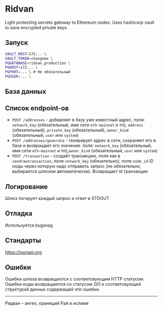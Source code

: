 # Ridvan

Light protecting secrets gateway to Ethereum nodes. Uses hashicorp vault to save encrypted private keys.

## Запуск

```bash
VAULT_HOST=172... \ 
VAULT_TOKEN=changeme \
PGDATABASE=ridvan_production \
PGHOST=172... \
PGPORT=... \ # Не обязательный
PGUSER=... \
```

## База данных



## Список endpoint-ов

* `POST /addresses` - добавляет в базу уже известный адрес, поля: `network_key` (обязательный, имя сети `eth-mainnet` и тп), `address` (обязательный), `private_key` (обязательный), `owner_kind` (обязательный, `user` или `system`)
* `POST /addresses/generate` - генерирует адрес в сети, сохраняет его в базе и возвращает его значение. поля:  `network_key` (обязательный, имя сети `eth-mainnet` и тп),`owner_kind` (обязательный, `user` или `system`)
* `POST /transaction` - создаёт транзакцию, поля как в `sendrawtransaction`, поле `network_key` (обязательно), поле `node_id` ID ноды через которую надо отправить запрос (не обязательно, выбирается шлюзом автоматически). Возвращает id транзакции

## Логирование

Шлюз логирует каждый запрос и ответ в STDOUT

## Отладка

Используется bugsnag

## Стандарты 

https://jsonapi.org

## Ошибки

Ошибки шлюза возвращаются с соответсвующим HTTP статусом. Ошибки ноды возвращаются со статусом 201 и соответсвующей структурой данных содержащей эти ошибки.

---

Ридван – ангел, хранящий Рай в исламе
